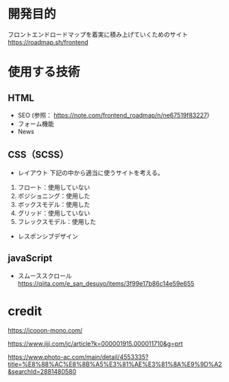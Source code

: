 # 開発目的

フロントエンドロードマップを着実に積み上げていくためのサイト
<br>
https://roadmap.sh/frontend

# 使用する技術

## HTML

- SEO
  (参照：
  https://note.com/frontend_roadmap/n/ne67519f83227)
- フォーム機能
- News

## CSS（SCSS）

- レイアウト
  下記の中から適当に使うサイトを考える。

1. フロート：使用していない
2. ポジショニング：使用した
3. ボックスモデル：使用した
4. グリッド：使用していない
5. フレックスモデル：使用した

- レスポンシブデザイン

## javaScript

- スムーススクロール
  https://qiita.com/e_san_desuyo/items/3f99e17b86c14e59e655

# credit

https://icooon-mono.com/

https://www.jiji.com/jc/article?k=000001915.000011710&g=prt

https://www.photo-ac.com/main/detail/4553335?title=%E8%88%AC%E8%8B%A5%E3%81%AE%E3%81%8A%E9%9D%A2&searchId=2881480580
